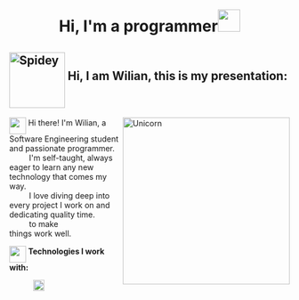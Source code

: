 <h1 align="center"><b>Hi, I'm a programmer</b><img src="https://githubwilian2005.s3.us-east-2.amazonaws.com/gifs/spiderman4.gif" width="40" height="40"></h1>

## <img src="https://githubwilian2005.s3.us-east-2.amazonaws.com/gifs/spiderman.gif" width="100" height="100" align="middle" alt="Spidey" /> **Hi, I am Wilian, this is my presentation:**

<img align="right" alt="Unicorn" width="300" height="300" src="https://githubwilian2005.s3.us-east-2.amazonaws.com/gifs/deadpool.gif"/>


<img src="https://githubwilian2005.s3.us-east-2.amazonaws.com/gifs/spiderman5.gif" width="30" height="30" align="middle"/> Hi there! I'm Wilian, a Software Engineering student and passionate programmer.<br>
&nbsp;&nbsp;&nbsp;&nbsp;&nbsp;&nbsp;&nbsp;&nbsp; I'm self-taught, always eager to learn any new technology that comes my way.<br>
&nbsp;&nbsp;&nbsp;&nbsp;&nbsp;&nbsp;&nbsp;&nbsp; I love diving deep into every project I work on and dedicating quality time.<br>
&nbsp;&nbsp;&nbsp;&nbsp;&nbsp;&nbsp;&nbsp;&nbsp; to make things work well.<br>

<img src="https://githubwilian2005.s3.us-east-2.amazonaws.com/gifs/spiderman5.gif" width="30" height="30" align="middle"/> **Technologies I work with:**

&nbsp;&nbsp;&nbsp;&nbsp;&nbsp;&nbsp;&nbsp;&nbsp;&nbsp;&nbsp;&nbsp;<img src="https://githubwilian2005.s3.us-east-2.amazonaws.com/img/pngwing.com.png" width="20" height="20"/>
